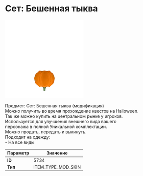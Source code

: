 # Сет: Бешенная тыква

![Item Image](../img/5734.webp?raw=true)

Предмет: Сет: Бешенная тыква (модификация)<br>Можно получить во время прохождение квестов на Halloween.<br>Так же можно купить на центральном рынке у игроков.<br>Используется для улучшения внешнего вида вашего<br>персонажа в полной Уникальной комплектации.<br>Можно продать, передать и выкинуть.<br>Подходит на одежду: <br>- На все виды<br>


| Параметр | Значение |
|----------|----------|
| **ID** | 5734 |
| **Тип** | ITEM_TYPE_MOD_SKIN |

